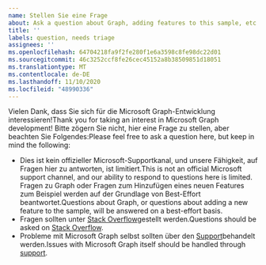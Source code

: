 ```yaml
---
name: Stellen Sie eine Frage
about: Ask a question about Graph, adding features to this sample, etc.
title: ''
labels: question, needs triage
assignees: ''
ms.openlocfilehash: 64704218fa9f2fe280f1e6a3598c8fe98dc22d01
ms.sourcegitcommit: 46c3252ccf8fe26cec45152a8b38509851d18051
ms.translationtype: MT
ms.contentlocale: de-DE
ms.lasthandoff: 11/10/2020
ms.locfileid: "48990336"
---
```

<span data-ttu-id="3b59b-102">Vielen Dank, dass Sie sich für die Microsoft Graph-Entwicklung interessieren!</span><span class="sxs-lookup"><span data-stu-id="3b59b-102">Thank you for taking an interest in Microsoft Graph development!</span></span> <span data-ttu-id="3b59b-103">Bitte zögern Sie nicht, hier eine Frage zu stellen, aber beachten Sie Folgendes:</span><span class="sxs-lookup"><span data-stu-id="3b59b-103">Please feel free to ask a question here, but keep in mind the following:</span></span>

- <span data-ttu-id="3b59b-104">Dies ist kein offizieller Microsoft-Supportkanal, und unsere Fähigkeit, auf Fragen hier zu antworten, ist limitiert.</span><span class="sxs-lookup"><span data-stu-id="3b59b-104">This is not an official Microsoft support channel, and our ability to respond to questions here is limited.</span></span> <span data-ttu-id="3b59b-105">Fragen zu Graph oder Fragen zum Hinzufügen eines neuen Features zum Beispiel werden auf der Grundlage von Best-Effort beantwortet.</span><span class="sxs-lookup"><span data-stu-id="3b59b-105">Questions about Graph, or questions about adding a new feature to the sample, will be answered on a best-effort basis.</span></span>
- <span data-ttu-id="3b59b-106">Fragen sollten unter [Stack Overflow](https://stackoverflow.com/questions/tagged/microsoft-graph)gestellt werden.</span><span class="sxs-lookup"><span data-stu-id="3b59b-106">Questions should be asked on [Stack Overflow](https://stackoverflow.com/questions/tagged/microsoft-graph).</span></span>
- <span data-ttu-id="3b59b-107">Probleme mit Microsoft Graph selbst sollten über den [Support](https://developer.microsoft.com/graph/support)behandelt werden.</span><span class="sxs-lookup"><span data-stu-id="3b59b-107">Issues with Microsoft Graph itself should be handled through [support](https://developer.microsoft.com/graph/support).</span></span>
